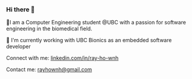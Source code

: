 ### Hi there 👋

<!--
**Raywnh/raywnh** is a ✨ _special_ ✨ repository because its `README.md` (this file) appears on your GitHub profile.

Here are some ideas to get you started:

- 🔭 I’m currently working on ...
- 🌱 I’m currently learning ...
- 👯 I’m looking to collaborate on ...
- 🤔 I’m looking for help with ...
- 💬 Ask me about ...
- 📫 How to reach me: ...
- 😄 Pronouns: ...
- ⚡ Fun fact: ...
-->

📕I am a Computer Engineering student @UBC with a passion for software engineering in the biomedical field.

🔭 I'm currently working with UBC Bionics as an embedded software developer

Connect with me: [linkedin.com/in/ray-ho-wnh](https://www.linkedin.com/in/ray-ho-wnh/)

Contact me: rayhownh@gmail.com
